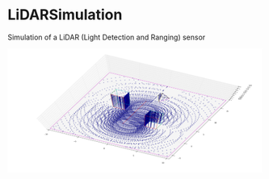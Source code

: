 # LiDARSimulation
Simulation of a LiDAR (Light Detection and Ranging) sensor

![image info](./Config/SimConfigComplex.png)
